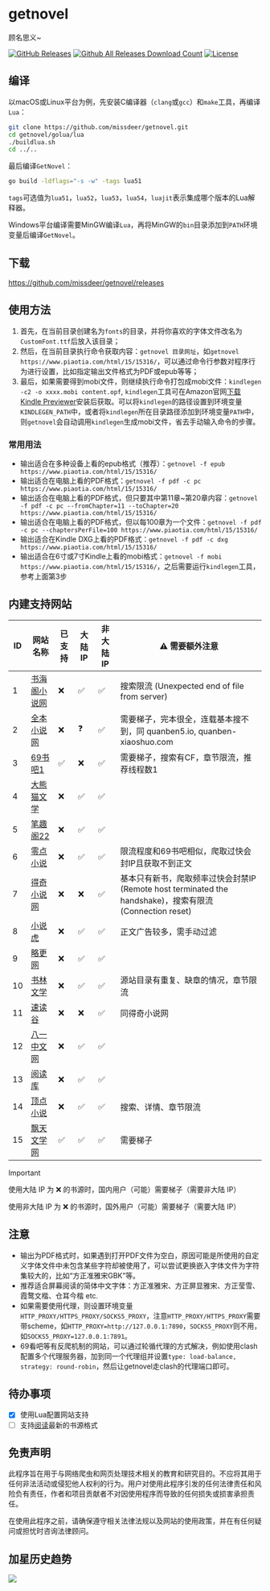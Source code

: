 # getnovel

顾名思义~

[![GitHub Releases](https://img.shields.io/github/release/missdeer/getnovel.svg?maxAge=2592000)](https://github.com/missdeer/getnovel/releases) 
[![Github All Releases Download Count](https://img.shields.io/github/downloads/missdeer/getnovel/total.svg)](https://github.com/missdeer/getnovel/releases) 
[![License](https://img.shields.io/badge/license-MIT-blue.svg)](https://raw.githubusercontent.com/missdeer/getnovel/master/LICENSE)

## 编译

以macOS或Linux平台为例，先安装C编译器（`clang`或`gcc`）和`make`工具，再编译`Lua`：

```bash
git clone https://github.com/missdeer/getnovel.git
cd getnovel/golua/lua
./buildlua.sh
cd ../..
```

最后编译`GetNovel`：

```bash
go build -ldflags="-s -w" -tags lua51
```

`tags`可选值为`lua51`，`lua52`，`lua53`，`lua54`，`luajit`表示集成哪个版本的Lua解释器。

Windows平台编译需要MinGW编译`Lua`，再将MinGW的`bin`目录添加到`PATH`环境变量后编译`GetNovel`。

## 下载

https://github.com/missdeer/getnovel/releases

## 使用方法

1. 首先，在当前目录创建名为`fonts`的目录，并将你喜欢的字体文件改名为`CustomFont.ttf`后放入该目录；
2. 然后，在当前目录执行命令获取内容：`getnovel 目录网址`，如`getnovel https://www.piaotia.com/html/15/15316/`，可以通过命令行参数对程序行为进行设置，比如指定输出文件格式为PDF或epub等等；
3. 最后，如果需要得到mobi文件，则继续执行命令打包成mobi文件：`kindlegen -c2 -o xxxx.mobi content.opf`, `kindlegen`工具可在Amazon官网[下载Kindle Previewer](https://www.amazon.com/Kindle-Previewer/b?ie=UTF8&node=21381691011)安装后获取。可以将`kindlegen`的路径设置到环境变量`KINDLEGEN_PATH`中，或者将`kindlegen`所在目录路径添加到环境变量`PATH`中，则`getnovel`会自动调用`kindlegen`生成mobi文件，省去手动输入命令的步骤。

### 常用用法

* 输出适合在多种设备上看的epub格式（推荐）：`getnovel -f epub https://www.piaotia.com/html/15/15316/`
* 输出适合在电脑上看的PDF格式：`getnovel -f pdf -c pc https://www.piaotia.com/html/15/15316/`
* 输出适合在电脑上看的PDF格式，但只要其中第11章~第20章内容：`getnovel -f pdf -c pc --fromChapter=11 --toChapter=20 https://www.piaotia.com/html/15/15316/`
* 输出适合在电脑上看的PDF格式，但以每100章为一个文件：`getnovel -f pdf -c pc --chaptersPerFile=100 https://www.piaotia.com/html/15/15316/`
* 输出适合在Kindle DXG上看的PDF格式：`getnovel -f pdf -c dxg https://www.piaotia.com/html/15/15316/`
* 输出适合在6寸或7寸Kindle上看的mobi格式：`getnovel -f mobi https://www.piaotia.com/html/15/15316/`，之后需要运行`kindlegen`工具，参考上面第3步

## 内建支持网站

|  ID   | 网站名称                                | 已支持 | 大陆 IP | 非大陆 IP |⚠️ 需要额外注意                                                                          |
|-------|----------------------------------------|-------|--------|----------|-------------------------------------------------------------------------------------|
| 1     | [书海阁小说网](https://www.shuhaige.net/)   | ❌      | ✅     | ✅          | 搜索限流 (Unexpected end of file from server)                                          |
| 2     | [全本小说网](https://quanben5.com/)        | ❌      | ❓     | ✅          | 需要梯子，完本很全，连载基本搜不到，同 quanben5.io, quanben-xiaoshuo.com                              |
| 3     | [69书吧1](https://www.69shuba.com/)     | ✅       | ❌     | ✅          | 需要梯子，搜索有CF，章节限流，推荐线程数1                                                             |
| 4     | [大熊猫文学](https://www.dxmwx.org/)       | ❌      | ✅     | ✅          |                                                                                    |
| 5     | [笔趣阁22](https://www.22biqu.com/)      | ❌      | ✅     | ✅          |                                                                                    |
| 6    | [零点小说](https://www.0xs.net/)          | ❌      | ✅     | ✅          | 限流程度和69书吧相似，爬取过快会封IP且获取不到正文                                                        |
| 7    | [得奇小说网](https://www.deqixs.com/)      | ❌      | ❌     | ✅          | 基本只有新书，爬取频率过快会封禁IP (Remote host terminated the handshake)，搜索有限流 (Connection reset) |
| 8    | [小说虎](https://www.xshbook.com/)       | ❌      | ✅     | ✅          | 正文广告较多，需手动过滤                                                                       |
| 9    | [略更网](https://www.luegeng.com/)       | ❌      | ✅     | ✅        |                                                                                    |
| 10    | [书林文学](http://www.shu009.com/)       | ❌       | ✅     | ✅    | 源站目录有重复、缺章的情况，章节限流                                                                 |
| 11    | [速读谷](https://www.sudugu.com/)        | ❌      | ❌     | ✅        | 同得奇小说网                                                                             |
| 12    | [八一中文网](http://www.81zwwww.com/)     | ❌       | ✅     | ✅    |                                                                                    |
| 13    | [阅读库](http://www.yeudusk.com/)        | ❌      | ✅     | ✅        |                                                                                    |
| 14    | [顶点小说](https://www.wxsy.net/)        | ❌       | ✅     | ✅    | 搜索、详情、章节限流                                                                         |
| 15    | [飘天文学网](https://www.piaotia.com)   | ✅       | ✅     | ✅     | 需要梯子                                                                        |

> [!IMPORTANT]
> 使用大陆 IP 为 ❌ 的书源时，国内用户（可能）需要梯子（需要非大陆 IP）
>
> 使用非大陆 IP 为 ❌ 的书源时，国外用户（可能）需要梯子（需要大陆 IP）
>


## 注意

* 输出为PDF格式时，如果遇到打开PDF文件为空白，原因可能是所使用的自定义字体文件中未包含某些字符却被使用了，可以尝试更换嵌入字体文件为字符集较大的，比如“方正准雅宋GBK”等。
* 推荐适合屏幕阅读的简体中文字体：方正准雅宋、方正屏显雅宋、方正莹雪、霞鹜文楷、仓耳今楷 etc.
* 如果需要使用代理，则设置环境变量`HTTP_PROXY/HTTPS_PROXY/SOCKS5_PROXY`，注意`HTTP_PROXY/HTTPS_PROXY`需要带scheme，如`HTTP_PROXY=http://127.0.0.1:7890`，`SOCKS5_PROXY`则不用，如`SOCKS5_PROXY=127.0.0.1:7891`。
* 69看吧等有反爬机制的网站，可以通过轮循代理的方式解决，例如使用clash配置多个代理服务器，加到同一个代理组并设置`type: load-balance, strategy: round-robin`，然后让getnovel走clash的代理端口即可。

## 待办事项

- [x] 使用Lua配置网站支持
- [ ] 支持[阅读](https://github.com/gedoor/legado)最新的书源格式

## 免责声明

此程序旨在用于与网络爬虫和网页处理技术相关的教育和研究目的。不应将其用于任何非法活动或侵犯他人权利的行为。用户对使用此程序引发的任何法律责任和风险负有责任，作者和项目贡献者不对因使用程序而导致的任何损失或损害承担责任。

在使用此程序之前，请确保遵守相关法律法规以及网站的使用政策，并在有任何疑问或担忧时咨询法律顾问。

## 加星历史趋势
![](https://starchart.cc/missdeer/getnovel.svg)
